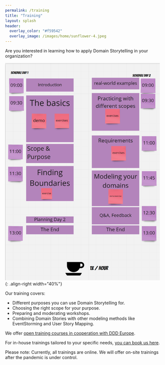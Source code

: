 ```yaml
---
permalink: /training
title: "Training"
layout: splash
header: 
  overlay_color: "#f59542"
  overlay_image: /images/home/sunflower-4.jpeg
---
```


Are you interested in learning how to apply Domain Storytelling in your organization?

![A training schedule](/images/training/schedule.png){: .align-right width="40%"}

Our training covers:

- Different purposes you can use Domain Storytelling for.
- Choosing the right scope for your purpose.
- Preparing and moderating workshops.
- Combining Domain Stories with other modeling methods like EventStorming and User Story Mapping.

We offer [open training courses in cooperation with DDD Europe](https://dddeurope.academy/domain-storytelling-stefan-hofer-henning-schwentner/).

For in-house trainings tailored to your specific needs, [you can book us here](https://www.wps.de/en/trainings/domain-storytelling/).

Please note: Currently, all trainings are online. We will offer on-site trainings after the pandemic is under control.
